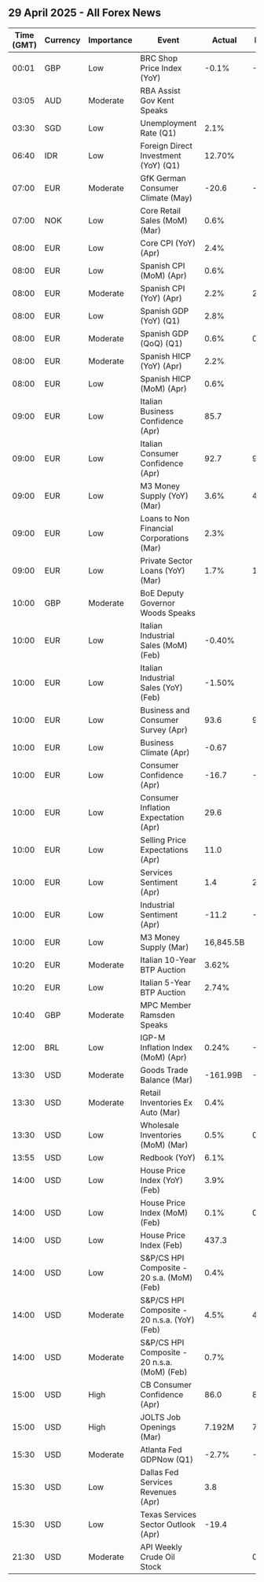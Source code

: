 ## 29 April 2025 - All Forex News

| Time (GMT) | Currency | Importance | Event | Actual | Forecast | Previous |
|------|----------|------------|-------|--------|----------|----------|
| 00:01 | GBP | Low | BRC Shop Price Index (YoY) | -0.1% | -0.2% | -0.4% |
| 03:05 | AUD | Moderate | RBA Assist Gov Kent Speaks |  |  |  |
| 03:30 | SGD | Low | Unemployment Rate (Q1) | 2.1% |  | 1.9% |
| 06:40 | IDR | Low | Foreign Direct Investment (YoY) (Q1) | 12.70% |  | 33.30% |
| 07:00 | EUR | Moderate | GfK German Consumer Climate (May) | -20.6 | -25.6 | -24.3 |
| 07:00 | NOK | Low | Core Retail Sales (MoM) (Mar) | 0.6% |  | -0.1% |
| 08:00 | EUR | Low | Core CPI (YoY) (Apr) | 2.4% |  | 2.0% |
| 08:00 | EUR | Low | Spanish CPI (MoM) (Apr) | 0.6% |  | 0.1% |
| 08:00 | EUR | Moderate | Spanish CPI (YoY) (Apr) | 2.2% | 2.0% | 2.3% |
| 08:00 | EUR | Low | Spanish GDP (YoY) (Q1) | 2.8% |  | 3.3% |
| 08:00 | EUR | Moderate | Spanish GDP (QoQ) (Q1) | 0.6% | 0.7% | 0.7% |
| 08:00 | EUR | Moderate | Spanish HICP (YoY) (Apr) | 2.2% |  | 2.2% |
| 08:00 | EUR | Low | Spanish HICP (MoM) (Apr) | 0.6% |  | 0.7% |
| 09:00 | EUR | Low | Italian Business Confidence (Apr) | 85.7 |  | 86.0 |
| 09:00 | EUR | Low | Italian Consumer Confidence (Apr) | 92.7 | 94.0 | 95.0 |
| 09:00 | EUR | Low | M3 Money Supply (YoY) (Mar) | 3.6% | 4.0% | 4.0% |
| 09:00 | EUR | Low | Loans to Non Financial Corporations (Mar) | 2.3% |  | 2.2% |
| 09:00 | EUR | Low | Private Sector Loans (YoY) (Mar) | 1.7% | 1.6% | 1.5% |
| 10:00 | GBP | Moderate | BoE Deputy Governor Woods Speaks |  |  |  |
| 10:00 | EUR | Low | Italian Industrial Sales (MoM) (Feb) | -0.40% |  | 3.70% |
| 10:00 | EUR | Low | Italian Industrial Sales (YoY) (Feb) | -1.50% |  | 1.80% |
| 10:00 | EUR | Low | Business and Consumer Survey (Apr) | 93.6 | 94.5 | 95.0 |
| 10:00 | EUR | Low | Business Climate (Apr) | -0.67 |  | -0.72 |
| 10:00 | EUR | Low | Consumer Confidence (Apr) | -16.7 | -16.7 | -14.5 |
| 10:00 | EUR | Low | Consumer Inflation Expectation (Apr) | 29.6 |  | 24.5 |
| 10:00 | EUR | Low | Selling Price Expectations (Apr) | 11.0 |  | 11.3 |
| 10:00 | EUR | Low | Services Sentiment (Apr) | 1.4 | 2.2 | 2.2 |
| 10:00 | EUR | Low | Industrial Sentiment (Apr) | -11.2 | -10.1 | -10.7 |
| 10:00 | EUR | Low | M3 Money Supply (Mar) | 16,845.5B |  | 16,858.7B |
| 10:20 | EUR | Moderate | Italian 10-Year BTP Auction | 3.62% |  | 3.34% |
| 10:20 | EUR | Low | Italian 5-Year BTP Auction | 2.74% |  | 3.05% |
| 10:40 | GBP | Moderate | MPC Member Ramsden Speaks |  |  |  |
| 12:00 | BRL | Low | IGP-M Inflation Index (MoM) (Apr) | 0.24% | -0.09% | -0.34% |
| 13:30 | USD | Moderate | Goods Trade Balance (Mar) | -161.99B | -142.80B | -147.85B |
| 13:30 | USD | Moderate | Retail Inventories Ex Auto (Mar) | 0.4% |  | 0.1% |
| 13:30 | USD | Low | Wholesale Inventories (MoM) (Mar) | 0.5% | 0.6% | 0.3% |
| 13:55 | USD | Low | Redbook (YoY) | 6.1% |  | 7.4% |
| 14:00 | USD | Low | House Price Index (YoY) (Feb) | 3.9% |  | 5.0% |
| 14:00 | USD | Low | House Price Index (MoM) (Feb) | 0.1% | 0.3% | 0.3% |
| 14:00 | USD | Low | House Price Index (Feb) | 437.3 |  | 436.7 |
| 14:00 | USD | Low | S&P/CS HPI Composite - 20 s.a. (MoM) (Feb) | 0.4% |  | 0.4% |
| 14:00 | USD | Moderate | S&P/CS HPI Composite - 20 n.s.a. (YoY) (Feb) | 4.5% | 4.6% | 4.7% |
| 14:00 | USD | Moderate | S&P/CS HPI Composite - 20 n.s.a. (MoM) (Feb) | 0.7% |  | 0.1% |
| 15:00 | USD | High | CB Consumer Confidence (Apr) | 86.0 | 87.7 | 93.9 |
| 15:00 | USD | High | JOLTS Job Openings (Mar) | 7.192M | 7.490M | 7.480M |
| 15:30 | USD | Moderate | Atlanta Fed GDPNow (Q1) | -2.7% | -2.5% | -2.5% |
| 15:30 | USD | Low | Dallas Fed Services Revenues (Apr) | 3.8 |  | 1.3 |
| 15:30 | USD | Low | Texas Services Sector Outlook (Apr) | -19.4 |  | -11.3 |
| 21:30 | USD | Moderate | API Weekly Crude Oil Stock |  | 0.390M | -4.565M |
